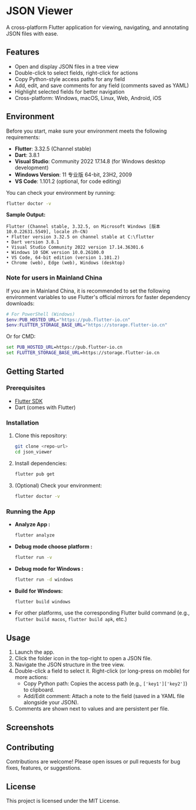 # JSON Viewer

A cross-platform Flutter application for viewing, navigating, and annotating JSON files with ease.

## Features

- Open and display JSON files in a tree view
- Double-click to select fields, right-click for actions
- Copy Python-style access paths for any field
- Add, edit, and save comments for any field (comments saved as YAML)
- Highlight selected fields for better navigation
- Cross-platform: Windows, macOS, Linux, Web, Android, iOS

## Environment

Before you start, make sure your environment meets the following requirements:

- **Flutter**: 3.32.5 (Channel stable)
- **Dart**: 3.8.1
- **Visual Studio**: Community 2022 17.14.8 (for Windows desktop development)
- **Windows Version**: 11 专业版 64-bit, 23H2, 2009
- **VS Code**: 1.101.2 (optional, for code editing)

You can check your environment by running:

```bash
flutter doctor -v
```

**Sample Output:**
```
Flutter (Channel stable, 3.32.5, on Microsoft Windows [版本 10.0.22631.5549], locale zh-CN)
• Flutter version 3.32.5 on channel stable at C:\flutter
• Dart version 3.8.1
• Visual Studio Community 2022 version 17.14.36301.6
• Windows 10 SDK version 10.0.26100.0
• VS Code, 64-bit edition (version 1.101.2)
• Chrome (web), Edge (web), Windows (desktop)
```

### Note for users in Mainland China
If you are in Mainland China, it is recommended to set the following environment variables to use Flutter's official mirrors for faster dependency downloads:

```powershell
# For PowerShell (Windows)
$env:PUB_HOSTED_URL="https://pub.flutter-io.cn"
$env:FLUTTER_STORAGE_BASE_URL="https://storage.flutter-io.cn"
```
Or for CMD:
```cmd
set PUB_HOSTED_URL=https://pub.flutter-io.cn
set FLUTTER_STORAGE_BASE_URL=https://storage.flutter-io.cn
```

## Getting Started

### Prerequisites
- [Flutter SDK](https://flutter.dev/docs/get-started/install)
- Dart (comes with Flutter)

### Installation
1. Clone this repository:
   ```bash
   git clone <repo-url>
   cd json_viewer
   ```
2. Install dependencies:
   ```bash
   flutter pub get
   ```
3. (Optional) Check your environment:
   ```bash
   flutter doctor -v
   ```

### Running the App
- **Analyze App :**
   ```bash
   flutter analyze
   ```
- **Debug mode choose platform :**
  ```bash
  flutter run -v
  ```
- **Debug mode for Windows :**
  ```bash
  flutter run -d windows
  ```
- **Build for Windows:**
  ```bash
  flutter build windows
  ```
- For other platforms, use the corresponding Flutter build command (e.g., `flutter build macos`, `flutter build apk`, etc.)

## Usage
1. Launch the app.
2. Click the folder icon in the top-right to open a JSON file.
3. Navigate the JSON structure in the tree view.
4. Double-click a field to select it. Right-click (or long-press on mobile) for more actions:
   - Copy Python path: Copies the access path (e.g., `['key1']['key2']`) to clipboard.
   - Add/Edit comment: Attach a note to the field (saved in a YAML file alongside your JSON).
5. Comments are shown next to values and are persistent per file.

## Screenshots
<!-- Add screenshots here if available -->

## Contributing
Contributions are welcome! Please open issues or pull requests for bug fixes, features, or suggestions.

## License
This project is licensed under the MIT License.
